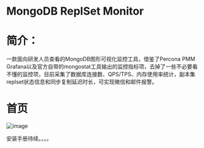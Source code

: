 # MongoDB ReplSet Monitor
# 简介：
一款面向研发人员查看的MongoDB图形可视化监控工具，借鉴了Percona PMM Grafana以及官方自带的mongostat工具输出的监控指标项，去掉了一些不必要看不懂的监控项，目前采集了数据库连接数、QPS/TPS、内存使用率统计，副本集replset状态信息和同步复制延迟时长，可实现微信和邮件报警。

# 首页
![image](https://raw.githubusercontent.com/hcymysql/mongo_monitor/master/demo_image/%E9%A6%96%E9%A1%B5.png)

安装手册待续。。。。
